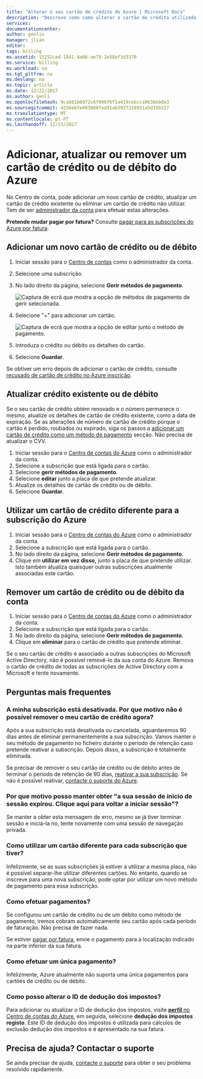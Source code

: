 ```yaml
---
title: "Alterar o seu cartão de crédito do Azure | Microsoft Docs"
description: "Descreve como como alterar o cartão de crédito utilizado pagar para uma subscrição do Azure"
services: 
documentationcenter: 
author: genlin
manager: jlian
editor: 
tags: billing
ms.assetid: 15252ced-1841-4a66-ae79-2e58af1d3370
ms.service: billing
ms.workload: na
ms.tgt_pltfrm: na
ms.devlang: na
ms.topic: article
ms.date: 12/22/2017
ms.author: genli
ms.openlocfilehash: 9cab81b6072c6f096f6f1a419cebcca9630ebde3
ms.sourcegitcommit: 4256ebfe683b08fedd1a63937328931a5d35b157
ms.translationtype: MT
ms.contentlocale: pt-PT
ms.lasthandoff: 12/23/2017
---
```

# <a name="add-update-or-remove-a-credit-or-debit-card-for-azure"></a>Adicionar, atualizar ou remover um cartão de crédito ou de débito do Azure

No Centro de conta, pode adicionar um novo cartão de crédito, atualizar um cartão de crédito existente ou eliminar um cartão de crédito não utilizar. Tem de ser [administrador da conta](billing-subscription-transfer.md#whoisaa) para efetuar estas alterações.

**Pretende mudar pagar por fatura?** Consulte [pagar para as subscrições do Azure por fatura](billing-how-to-pay-by-invoice.md).
 
<a id="addcard"></a>

## <a name="add-a-new-credit-or-debit-card"></a>Adicionar um novo cartão de crédito ou de débito

1. Iniciar sessão para o [Centro de contas](https://account.windowsazure.com/Subscriptions) como o administrador da conta.
1. Selecione uma subscrição.
1. No lado direito da página, selecione **Gerir métodos de pagamento**.

    ![Captura de ecrã que mostra a opção de métodos de pagamento de gerir selecionada.](./media/billing-how-to-change-credit-card/changesub_new.png)
1. Selecione "+" para adicionar um cartão.

    ![Captura de ecrã que mostra a opção de editar junto o método de pagamento.](./media/billing-how-to-change-credit-card/editcard_new.png)
1. Introduza o crédito ou débito os detalhes do cartão.
1. Selecione **Guardar**. 

Se obtiver um erro depois de adicionar o cartão de crédito, consulte [recusado de cartão de crédito no Azure inscrição](billing-credit-card-fails-during-azure-sign-up.md).

## <a name="update-existing-credit-or-debit-card"></a>Atualizar crédito existente ou de débito

Se o seu cartão de crédito obtém renovado e o número permanece o mesmo, atualize os detalhes de cartão de crédito existente, como a data de expiração. Se as alterações de número de cartão de crédito porque o cartão é perdido, roubados ou expirado, siga os passos a [adicionar um cartão de crédito como um método de pagamento](#addcard) secção. Não precisa de atualizar o CVV.

1. Iniciar sessão para o [Centro de contas do Azure](https://account.windowsazure.com/Subscriptions) como o administrador da conta.
1. Selecione a subscrição que está ligada para o cartão.
1. Selecione **gerir métodos de pagamento**.
1. Selecione **editar** junto a placa de que pretende atualizar.
1. Atualize os detalhes de cartão de crédito ou de débito.
1. Selecione **Guardar**.

## <a name="use-a-different-credit-card-for-the-azure-subscription"></a>Utilizar um cartão de crédito diferente para a subscrição do Azure

1. Iniciar sessão para o [Centro de contas do Azure](https://account.windowsazure.com/Subscriptions) como o administrador da conta.
1. Selecione a subscrição que está ligada para o cartão.
1. No lado direito da página, selecione **Gerir métodos de pagamento**.
1. Clique em **utilizar em vez disso,** junto a placa de que pretende utilizar. Isto também atualiza quaisquer outras subscrições atualmente associadas este cartão. 

## <a name="remove-a-credit-or-debit-card-from-the-account"></a>Remover um cartão de crédito ou de débito da conta

1. Iniciar sessão para o [Centro de contas do Azure](https://account.windowsazure.com/Subscriptions) como o administrador da conta.
1. Selecione a subscrição que está ligada para o cartão.
3. No lado direito da página, selecione **Gerir métodos de pagamento**.
4. Clique em **eliminar** para o cartão de crédito que pretende eliminar.

Se o seu cartão de crédito é associado a outras subscrições do Microsoft Active Directory, não é possível removê-lo da sua conta do Azure. Remova o cartão de crédito de todas as subscrições de Active Directory com a Microsoft e tente novamente.

## <a name="frequently-asked-questions"></a>Perguntas mais frequentes

### <a name="my-subscription-is-disabled-why-cant-i-remove-my-credit-card-now"></a>A minha subscrição está desativada. Por que motivo não é possível remover o meu cartão de crédito agora?

Após a sua subscrição está desativada ou cancelada, aguardaremos 90 dias antes de eliminar permanentemente a sua subscrição. Vamos manter o seu método de pagamento no ficheiro durante o período de retenção caso pretende reativar a subscrição. Depois disso, a subscrição é totalmente eliminada.

Se precisar de remover o seu cartão de crédito ou de débito antes de terminar o período de retenção de 90 dias, [reativar a sua subscrição](billing-subscription-become-disable.md). Se não é possível reativar, [contacte o suporte do Azure](https://portal.azure.com/?#blade/Microsoft_Azure_Support/HelpAndSupportBlade).

### <a name="why-do-i-keep-getting-your-login-session-has-expired-please-click-here-to-log-back-in"></a>Por que motivo posso manter obter "a sua sessão de início de sessão expirou. Clique aqui para voltar a iniciar sessão"?

Se manter a obter esta mensagem de erro, mesmo se já tiver terminar sessão e iniciá-la no, tente novamente com uma sessão de navegação privada.

### <a name="how-do-i-use-a-different-card-for-each-subscription-i-have"></a>Como utilizar um cartão diferente para cada subscrição que tiver?

Infelizmente, se as suas subscrições já estiver a utilizar a mesma placa, não é possível separar-lhe utilizar diferentes cartões. No entanto, quando se inscreve para uma nova subscrição, pode optar por utilizar um novo método de pagamento para essa subscrição.

### <a name="how-do-i-make-payments"></a>Como efetuar pagamentos?

Se configurou um cartão de crédito ou de um débito como método de pagamento, iremos cobram automaticamente seu cartão após cada período de faturação. Não precisa de fazer nada.

Se estiver [pagar por fatura](billing-how-to-pay-by-invoice.md), envie o pagamento para a localização indicado na parte inferior da sua fatura.

### <a name="how-do-i-make-a-one-time-payment"></a>Como efetuar um única pagamento?

Infelizmente, Azure atualmente não suporta uma única pagamentos para cartões de crédito ou de débito. 

### <a name="how-do-i-change-the-tax-id"></a>Como posso alterar o ID de dedução dos impostos?

Para adicionar ou atualizar o ID de dedução dos impostos, visite [ **perfil** no Centro de contas do Azure](https://account.azure.com/Profile), em seguida, selecione **dedução dos impostos registo**. Este ID de dedução dos impostos é utilizada para cálculos de exclusão dedução dos impostos e é apresentado na sua fatura.

## <a name="need-help-contact-support"></a>Precisa de ajuda? Contactar o suporte

Se ainda precisar de ajuda, [contacte o suporte](https://portal.azure.com/?#blade/Microsoft_Azure_Support/HelpAndSupportBlade) para obter o seu problema resolvido rapidamente.
